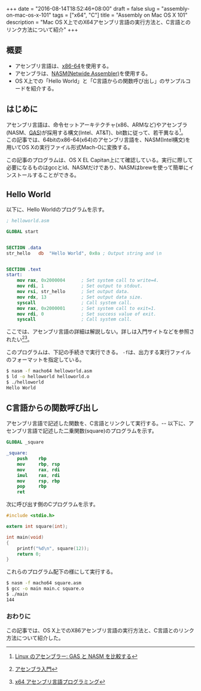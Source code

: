 +++
date = "2016-08-14T18:52:46+08:00"
draft = false
slug = "assembly-on-mac-os-x-101"
tags = ["x64", "C"]
title = "Assembly on Mac OS X 101"
description = "Mac OS X上でのX64アセンブリ言語の実行方法と、C言語とのリンク方法について紹介"
+++
## 概要
- アセンブリ言語は、[x86-64](https://ja.wikipedia.org/wiki/X64)を使用する。
- アセンブラは、[NASM(Netwide Assembler)](http://www.nasm.us/)を使用する。
- OS X上での「Hello World」と「C言語からの関数呼び出し」のサンプルコードを紹介する。

## はじめに

アセンブリ言語は、命令セットアーキテクチャ(x86、ARMなど)やアセンブラ(NASM、[GAS](https://ja.wikipedia.org/wiki/GNU%E3%82%A2%E3%82%BB%E3%83%B3%E3%83%96%E3%83%A9))が採用する構文(Intel、AT&T)、bit数に従って、若干異なる[^1]。  
この記事では、64bitのx86-64(x64)のアセンブリ言語を、NASM(Intel構文)を用いてOS Xの実行ファイル形式Mach-Oに変換する。  

この記事のプログラムは、OS X EL Capitan上にて確認している。実行に際して必要になるものはgccとld、NASMだけであり、NASMはbrewを使って簡単にインストールすることができる。

## Hello World
以下に、Hello Worldのプログラムを示す。  

```nasm
; helloworld.asm

GLOBAL start


SECTION .data
str_hello   db  "Hello World", 0x0a ; Output string and \n


SECTION .text
start:
    mov rax, 0x2000004      ; Set system call to write=4.
    mov rdi, 1              ; Set output to stdout.
    mov rsi, str_hello      ; Set output data.
    mov rdx, 13             ; Set output data size.
    syscall                 ; Call system call.
    mov rax, 0x2000001      ; Set system call to exit=1.
    mov rdi, 0              ; Set success value of exit.
    syscall                 ; Call system call.
```

ここでは、アセンブリ言語の詳細は解説しない。詳しは入門サイトなどを参照されたい[^2][^3]。  

このプログラムは、下記の手続きで実行できる。 `-f`は、出力する実行ファイルのフォーマットを指定している。

``` sh
$ nasm -f macho64 helloworld.asm
$ ld -o helloworld helloworld.o
$ ./helloworld
Hello World
```

## C言語からの関数呼び出し
アセンブリ言語で記述した関数を、C言語とリンクして実行する。--
以下に、アセンブリ言語で記述した二乗関数(square)のプログラムを示す。


```nasm
GLOBAL _square

_square:
    push    rbp
    mov     rbp, rsp
    mov     rax, rdi
    imul    rax, rdi
    mov     rsp, rbp
    pop     rbp
    ret
```

次に呼び出す側のCプログラムを示す。
```c
#include <stdio.h>

extern int square(int);

int main(void)
{
    printf("%d\n", square(12));
    return 0;
}
```

これらのプログラム配下の様にして実行する。

```sh
$ nasm -f macho64 square.asm
$ gcc -o main main.c square.o
$ ./main
144
```

### おわりに
この記事では、OS X上でのX86アセンブリ言語の実行方法と、C言語とのリンク方法について紹介した。



[^1]: [Linux のアセンブラー: GAS と NASM を比較する](http://www.ibm.com/developerworks/jp/linux/library/l-gas-nasm.html)
[^2]: [アセンブラ入門](http://www5c.biglobe.ne.jp/~ecb/assembler/assembler00.html)
[^3]: [x64 アセンブリ言語プログラミング](http://homepage1.nifty.com/herumi/prog/x64.html#GCC64)
